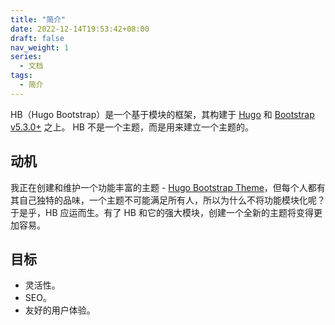 ```yaml
---
title: "简介"
date: 2022-12-14T19:53:42+08:00
draft: false
nav_weight: 1
series:
  - 文档
tags:
  - 简介
---
```


HB（Hugo Bootstrap）是一个基于模块的框架，其构建于 [Hugo](https://gohugo.io) 和 [Bootstrap v5.3.0+](https://getbootstrap.com) 之上。
HB 不是一个主题，而是用来建立一个主题的。

## 动机

我正在创建和维护一个功能丰富的主题 - [Hugo Bootstrap Theme](https://hbs.razonyang.com/)，但每个人都有其自己独特的品味，一个主题不可能满足所有人，所以为什么不将功能模块化呢？于是乎，HB 应运而生。有了 HB 和它的强大模块，创建一个全新的主题将变得更加容易。

## 目标

- 灵活性。
- SEO。
- 友好的用户体验。
